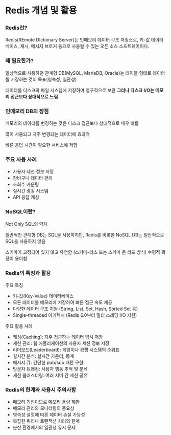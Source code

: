 # Redis 개념 및 활용

### Redis란?

Redis(REmote DIctionary Server)는 인메모리 데이터 구조 저장소로, 키-값 데이터베이스, 캐시, 메시지 브로커 등으로 사용될 수 있는 오픈 소스 소프트웨어이다.

### 왜 필요한가?

일상적으로 사용하던 관계형 DB(MySQL, MariaDB, Oracle)는 테이블 형태로 데이터를 저장하는 것이 목표(영속성, 일관성)

데이터를 디스크의 파일 시스템에 저장하여 영구적으로 보관
<b>그러나 디스크 I/O는 메모리 접근보다 상대적으로 느림</b>

### 인메모리 DB의 장점

메모리의 데이터를 변경하는 것은 디스크 접근보다 상대적으로 매우 빠름

많이 사용되고 자주 변경되는 데이터에 효과적

빠른 응답 시간이 필요한 서비스에 적합

### 주요 사용 사례

- 사용자 세션 정보 저장
- 장바구니 데이터 관리
- 조회수 카운팅
- 실시간 랭킹 시스템
- API 응답 캐싱

### NoSQL이란?

Not Only SQL의 약자

일반적인 관계형 DB는 SQL을 사용하지만, Redis를 비롯한 NoSQL DB는 일반적으로 SQL을 사용하지 않음

스키마가 고정되어 있지 않고 유연함 (스키마-리스 또는 스키마 온 리드 방식)
수평적 확장이 용이함

### Redis의 특징과 활용
주요 특징

- 키-값(Key-Value) 데이터베이스
- 모든 데이터를 메모리에 저장하여 빠른 접근 속도 제공
- 다양한 데이터 구조 지원 (String, List, Set, Hash, Sorted Set 등)
- Single-threaded 아키텍처 (Redis 6.0부터 멀티 스레딩 I/O 지원)

주요 활용 사례

- 캐싱(Caching): 자주 접근하는 데이터 임시 저장
- 세션 관리: 웹 애플리케이션의 사용자 세션 정보 저장
- 리더보드(Leaderboard): 게임이나 경쟁 시스템의 순위표
- 실시간 분석: 실시간 카운터, 통계
- 메시지 큐: 간단한 pub/sub 패턴 구현
- 방문자 트래킹: 사용자 행동 추적 및 분석
- 세션 클러스터링: 여러 서버 간 세션 공유


### Redis의 한계와 사용시 주의사항

- 메모리 기반이므로 메모리 용량 제한
- 메모리 관리와 모니터링의 중요성
- 영속성 설정에 따른 데이터 손실 가능성
- 복잡한 쿼리나 트랜잭션 처리의 한계
- 분산 환경에서의 일관성 유지 문제